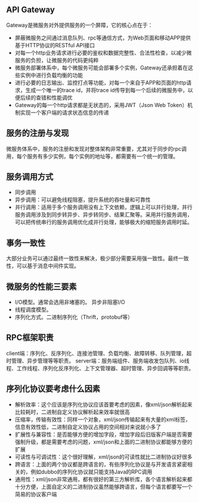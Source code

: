 ## API Gateway
Gateway是微服务对外提供服务的一个屏障，它的核心点在于：
- 屏蔽微服务之间通过消息队列、rpc等通信方式，为Web页面和移动APP提供基于HTTP协议的RESTful API接口
- 对每一个http业务请求进行必要的鉴权和数据完整性、合法性检查，以减少微服务的负担，让微服务的代码更纯粹
- 微服务部署体系中，每个微服务可能会部署多个实例，Gateway还承担着在这些实例中进行负载均衡的功能
- 进行必要的日志输出、监控打点等功能，对每一个来自于APP和页面的http请求，生成一个唯一的trace id，并将trace id传导到每一个后续的微服务中，以便后续的查错和性能调优
- Gateway的每一个http请求都是无状态的，采用JWT（Json Web Token）机制实现一个客户端的请求状态信息的传递

## 服务的注册与发现
微服务体系中，服务的注册和发现对整体架构非常重要，尤其对于同步的rpc调用，每个服务有多少实例，每个实例的地址等，都需要有一个统一的管理。

## 服务调用方式
- 同步调用
- 异步调用：可以避免线程阻塞，提升系统的吞吐量和可靠性
- 并行调用：适用于多个服务调用没有上下文依赖，逻辑上可以并行处理，并行服务调用涉及到同步转异步、异步转同步、结果汇聚等。采用并行服务调用，可以把传统串行的服务调用优化成并行处理，能够极大的缩短服务调用时延。

## 事务一致性
大部分业务可以通过最终一致性来解决，极少部分需要采用强一致性。最终一致性，可以基于消息中间件实现。

## 微服务的性能三要素
- I/O模型。通常会选用非堵塞的。 异步非阻塞I/O
- 线程调度模型。
- 序列化方式。二进制序列化（Thrift，protobuf等）

## RPC框架职责
client端：序列化、反序列化、连接池管理、负载均衡、故障转移、队列管理，超时管理、异步管理等等职责。
server端：服务端组件、服务端收发包队列、io线程、工作线程、序列化反序列化、上下文管理器、超时管理、异步回调等等职责。

## 序列化协议要考虑什么因素
- 解析效率：这个应该是序列化协议应该首要考虑的因素，像xml/json解析起来比较耗时，二进制自定义协议解析起来效率就很高
- 压缩率，传输有效性：同样一个对象，xml/json传输起来有大量的xml标签，信息有效性低，二进制自定义协议占用的空间相对来说就小多了
- 扩展性与兼容性：是否能够方便的增加字段，增加字段后旧版客户端是否需要强制升级，都是需要考虑的问题，xml/json和上面的二进制协议都能够方便的扩展
- 可读性与可调试性：这个很好理解，xml/json的可读性就比二进制协议好很多
- 跨语言：上面的两个协议都是跨语言的，有些序列化协议是与开发语言紧密相关的，例如dubbo的序列化协议就只能支持Java的RPC调用
- 通用性：xml/json非常通用，都有很好的第三方解析库，各个语言解析起来都十分方便，上面自定义的二进制协议虽然能够跨语言，但每个语言都要写一个简易的协议客户端



